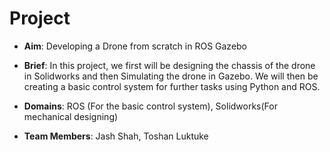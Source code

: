 
# Project 
- **Aim**: Developing a Drone from scratch in ROS Gazebo

- **Brief**: In this project, we first will be designing the chassis of the drone in Solidworks and then Simulating the drone in Gazebo. We will then be creating a basic control system for further tasks using Python and ROS.

- **Domains**: ROS (For the basic control system), Solidworks(For mechanical designing)

- **Team Members**: Jash Shah, Toshan Luktuke

